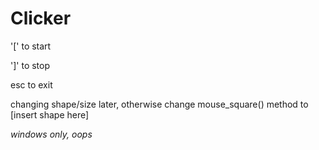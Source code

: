 # Clicker


'[' to start

']' to stop

esc to exit

changing shape/size later, otherwise change mouse_square() method to [insert shape here]

*windows only, oops*
